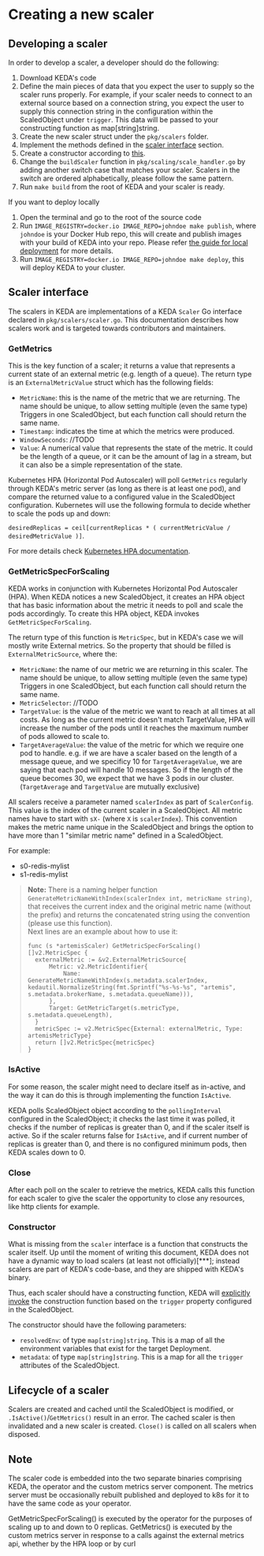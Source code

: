 # Creating a new scaler

## Developing a scaler

In order to develop a scaler, a developer should do the following:
1. Download KEDA's code
2. Define the main pieces of data that you expect the user to supply so the scaler runs properly. For example, if your scaler needs to connect to an external source based on a connection string, you expect the user to supply this connection string in the configuration within the ScaledObject under `trigger`. This data will be passed to your constructing function as map[string]string.
2. Create the new scaler struct under the `pkg/scalers` folder.
3. Implement the methods defined in the [scaler interface](#scaler-interface) section.
4. Create a constructor according to [this](#constructor).
5. Change the `buildScaler` function in `pkg/scaling/scale_handler.go` by adding another switch case that matches your scaler. Scalers in the switch are ordered alphabetically, please follow the same pattern.
6. Run `make build` from the root of KEDA and your scaler is ready.

If you want to deploy locally
1. Open the terminal and go to the root of the source code
2. Run `IMAGE_REGISTRY=docker.io IMAGE_REPO=johndoe make publish`, where `johndoe` is your Docker Hub repo, this will create and publish images with your build of KEDA into your repo. Please refer [the guide for local deployment](https://github.com/kedacore/keda/blob/main/BUILD.md#custom-keda-locally-outside-cluster) for more details.
3. Run `IMAGE_REGISTRY=docker.io IMAGE_REPO=johndoe make deploy`, this will deploy KEDA to your cluster.

## Scaler interface

The scalers in KEDA are implementations of a KEDA `Scaler` Go interface declared in `pkg/scalers/scaler.go`. This documentation describes how scalers work and is targeted towards contributors and maintainers.

### GetMetrics

This is the key function of a scaler; it returns a value that represents a current state of an external metric (e.g. length of a queue). The return type is an `ExternalMetricValue` struct which has the following fields:
- `MetricName`: this is the name of the metric that we are returning. The name should be unique, to allow setting multiple (even the same type) Triggers in one ScaledObject, but each function call should return the same name.
- `Timestamp`: indicates the time at which the metrics were produced.
- `WindowSeconds`: //TODO
- `Value`: A numerical value that represents the state of the metric. It could be the length of a queue, or it can be the amount of lag in a stream, but it can also be a simple representation of the state.

Kubernetes HPA (Horizontal Pod Autoscaler) will poll `GetMetrics` regularly through KEDA's metric server (as long as there is at least one pod), and compare the returned value to a configured value in the ScaledObject configuration. Kubernetes will use the following formula to decide whether to scale the pods up and down:

`desiredReplicas = ceil[currentReplicas * ( currentMetricValue / desiredMetricValue )]`.

For more details check [Kubernetes HPA documentation](https://kubernetes.io/docs/tasks/run-application/horizontal-pod-autoscale/).

### GetMetricSpecForScaling

KEDA works in conjunction with Kubernetes Horizontal Pod Autoscaler (HPA). When KEDA notices a new ScaledObject, it creates an HPA object that has basic information about the metric it needs to poll and scale the pods accordingly. To create this HPA object, KEDA invokes `GetMetricSpecForScaling`.

The return type of this function is `MetricSpec`, but in KEDA's case we will mostly write External metrics. So the property that should be filled is `ExternalMetricSource`, where the:
- `MetricName`: the name of our metric we are returning in this scaler. The name should be unique, to allow setting multiple (even the same type) Triggers in one ScaledObject, but each function call should return the same name.
- `MetricSelector`: //TODO
- `TargetValue`: is the value of the metric we want to reach at all times at all costs. As long as the current metric doesn't match TargetValue, HPA will increase the number of the pods until it reaches the maximum number of pods allowed to scale to.
- `TargetAverageValue`: the value of the metric for which we require one pod to handle. e.g. if we are have a scaler based on the length of a message queue, and we specificy 10 for `TargetAverageValue`, we are saying that each pod will handle 10 messages. So if the length of the queue becomes 30, we expect that we have 3 pods in our cluster. (`TargetAverage` and `TargetValue` are mutually exclusive)

All scalers receive a parameter named `scalerIndex` as part of `ScalerConfig`. This value is the index of the current scaler in a ScaledObject. All metric names have to start with `sX-` (where `X` is `scalerIndex`). This convention makes the metric name unique in the ScaledObject and brings the option to have more than 1 "similar metric name" defined in a ScaledObject.

For example:
- s0-redis-mylist
- s1-redis-mylist

>**Note:** There is a naming helper function `GenerateMetricNameWithIndex(scalerIndex int, metricName string)`, that receives the current index and the original metric name (without the prefix) and returns the concatenated string using the convention (please use this function).<br>Next lines are an example about how to use it:
>```golang
>func (s *artemisScaler) GetMetricSpecForScaling() []v2.MetricSpec {
>	externalMetric := &v2.ExternalMetricSource{
>		Metric: v2.MetricIdentifier{
>			Name: GenerateMetricNameWithIndex(s.metadata.scalerIndex, kedautil.NormalizeString(fmt.Sprintf("%s-%s-%s", "artemis", s.metadata.brokerName, s.metadata.queueName))),
>		},
>		Target: GetMetricTarget(s.metricType, s.metadata.queueLength),
>	}
>	metricSpec := v2.MetricSpec{External: externalMetric, Type: artemisMetricType}
>	return []v2.MetricSpec{metricSpec}
>}
>```


### IsActive

For some reason, the scaler might need to declare itself as in-active, and the way it can do this is through implementing the function `IsActive`.

KEDA polls ScaledObject object according to the `pollingInterval` configured in the ScaledObject; it checks the last time it was polled, it checks if the number of replicas is greater than 0, and if the scaler itself is active. So if the scaler returns false for `IsActive`, and if current number of replicas is greater than 0, and there is no configured minimum pods, then KEDA scales down to 0.

### Close

After each poll on the scaler to retrieve the metrics, KEDA calls this function for each scaler to give the scaler the opportunity to close any resources, like http clients for example.

### Constructor

What is missing from the `scaler` interface is a function that constructs the scaler itself. Up until the moment of writing this document, KEDA does not have a dynamic way to load scalers (at least not officially)[***]; instead scalers are part of KEDA's code-base, and they are shipped with KEDA's binary.

Thus, each scaler should have a constructing function, KEDA will [explicitly invoke](https://github.com/kedacore/keda/blob/4d0cf5ef09ef348cf3a158634910f00741ae5258/pkg/handler/scale_handler.go#L565) the construction function based on the `trigger` property configured in the ScaledObject.

The constructor should have the following parameters:

- `resolvedEnv`: of type `map[string]string`. This is a map of all the environment variables that exist for the target Deployment.
- `metadata`: of type `map[string]string`. This is a map for all the `trigger` attributes of the ScaledObject.


## Lifecycle of a scaler

Scalers are created and cached until the ScaledObject is modified, or `.IsActive()`/`GetMetrics()` result in an error. The cached scaler is then invalidated and a new scaler is created. `Close()` is called on all scalers when disposed.

## Note
The scaler code is embedded into the two separate binaries comprising KEDA, the operator and the custom metrics server component. The metrics server must be occasionally rebuilt published and deployed to k8s for it to have the same code as your operator.

GetMetricSpecForScaling() is executed by the operator for the purposes of scaling up to and down to 0 replicas.
GetMetrics() is executed by the custom metrics server in response to a calls against the external metrics api, whether by the HPA loop or by curl
